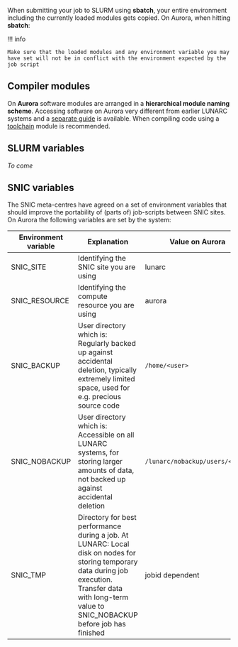 When submitting your job to SLURM using **sbatch**, your entire environment including the currently loaded modules gets copied. On Aurora, when hitting **sbatch**:

!!! info

    Make sure that the loaded modules and any environment variable you may have set will not be in conflict with the environment expected by the job script

## Compiler modules

On **Aurora** software modules are arranged in a **hierarchical module naming scheme**.  Accessing software on Aurora very different from earlier LUNARC systems and a [separate guide](http://lunarc-documentation.readthedocs.org/en/latest/aurora_modules/) is available. When compiling code using a [toolchain](http://lunarc-documentation.readthedocs.org/en/latest/aurora_modules/#compiling-code-and-using-toolchains) module is recommended.


## SLURM variables

*To come*

## SNIC variables

The SNIC meta-centres have agreed on a set of environment variables that should improve the portability of (parts of) job-scripts between SNIC sites. On Aurora the following variables are set by the system:

| Environment variable | Explanation | Value on Aurora |
|----------------------|-------------|-----------------|
| SNIC_SITE | Identifying the SNIC site you are using | lunarc |
| SNIC_RESOURCE | Identifying the compute resource you are using | aurora |
| SNIC_BACKUP | User directory which is: Regularly backed up against accidental deletion, typically extremely limited space, used for e.g. precious source code | `/home/<user>` |
| SNIC_NOBACKUP | User directory which is: Accessible on all LUNARC systems, for storing larger amounts of data, not backed up against accidental deletion   | `/lunarc/nobackup/users/<user>` |
| SNIC_TMP | Directory for best performance during a job.  At LUNARC: Local disk on nodes for storing temporary data during job execution. Transfer data with long-term value to SNIC_NOBACKUP before job has finished |  jobid dependent |

